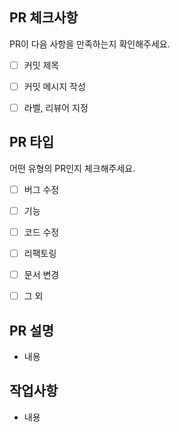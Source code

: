## PR 체크사항
PR이 다음 사항을 만족하는지 확인해주세요.

<!-- 
체크하려면 괄호 안에 "x"를 입력하세요. 
각 규칙은 Convention 문서에 있습니다.
PR 제목에 쓰는 prefix는 다음과 같습니다.
🚀 Release
🐛 Fix
✨ Feat
📝 Doc
♻ Refactor
🔧 Chore (빌드 업무 수정, 패키지 매니저 수정) 
⏪ Revert 
🧪 Test
🎉 Init
-->

- [ ] 커밋 제목
- [ ] 커밋 메시지 작성
- [ ] 라벨, 리뷰어 지정


## PR 타입
어떤 유형의 PR인지 체크해주세요.

<!-- 체크하려면 괄호 안에 "x"를 입력하세요. -->

- [ ] 버그 수정
- [ ] 기능
- [ ] 코드 수정
- [ ] 리팩토링
- [ ] 문서 변경
- [ ] 그 외


## PR 설명

- 내용


## 작업사항
- 내용

